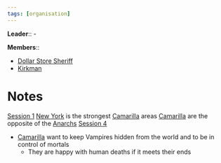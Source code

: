 ```yaml
---
tags: [organisation]
---
```


**Leader**:: -

**Members**:: <div hidden id="Members_values">[Dollar Store Sheriff](../Characters/NPCs/Dollar%20Store%20Sheriff.md#), [Kirkman](../Characters/NPCs/Kirkman.md#)</div>
- [Dollar Store Sheriff](../Characters/NPCs/Dollar%20Store%20Sheriff.md#)
- [Kirkman](../Characters/NPCs/Kirkman.md#)

# Notes
[Session 1](../Sessions/Session%201.md#)
	[New York](../Places/New%20York/index.md#) is the strongest [Camarilla](Camarilla.md#) areas
	[Camarilla](Camarilla.md#) are the opposite of the [Anarchs](./Anarchs.md#)
[Session 4](../Sessions/Session%204.md#)
- [Camarilla](Camarilla.md#) want to keep Vampires hidden from the world and to be in control of mortals
	- They are happy with human deaths if it meets their ends